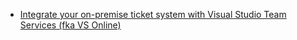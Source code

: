 - [Integrate your on-premise ticket system with Visual Studio Team Services (fka VS Online)](https://roadtoalm.com/2015/11/12/integrate-your-on-premise-ticket-system-with-visual-studio-online/)
